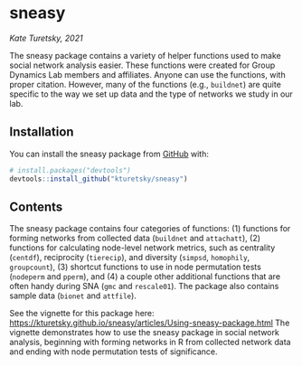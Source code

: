 
# sneasy

*Kate Turetsky, 2021*

The sneasy package contains a variety of helper functions used to make
social network analysis easier. These functions were created for Group
Dynamics Lab members and affiliates. Anyone can use the functions, with
proper citation. However, many of the functions (e.g., `buildnet`) are
quite specific to the way we set up data and the type of networks we
study in our lab.

## Installation

You can install the sneasy package from [GitHub](https://github.com/)
with:

``` r
# install.packages("devtools")
devtools::install_github("kturetsky/sneasy")
```

## Contents

The sneasy package contains four categories of functions: (1) functions
for forming networks from collected data (`buildnet` and `attachatt`),
(2) functions for calculating node-level network metrics, such as
centrality (`centdf`), reciprocity (`tierecip`), and diversity
(`simpsd`, `homophily`, `groupcount`), (3) shortcut functions to use in
node permutation tests (`nodeperm` and `pperm`), and (4) a couple other
additional functions that are often handy during SNA (`gmc` and
`rescale01`). The package also contains sample data (`bionet` and
`attfile`).

See the vignette for this package here:
<https://kturetsky.github.io/sneasy/articles/Using-sneasy-package.html>
The vignette demonstrates how to use the sneasy package in social
network analysis, beginning with forming networks in R from collected
network data and ending with node permutation tests of significance.
